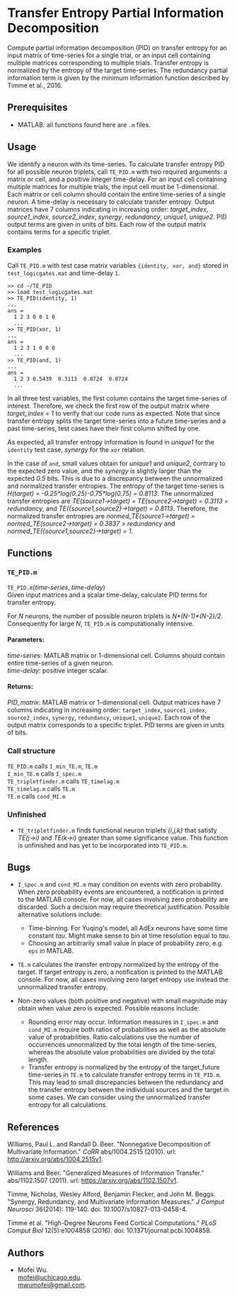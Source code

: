 # Transfer Entropy Partial Information Decomposition

Compute partial information decomposition (PID) on transfer entropy for an input matrix of time-series for a single trial, or an input cell containing multiple matrices corresponding to multiple trials. Transfer entropy is normalized by the entropy of the target time-series. The redundancy partial information term is given by the minimum information function described by Timme et al., 2016.

## Prerequisites

* MATLAB: all functions found here are `.m` files.

## Usage

We identify a neuron with its time-series. To calculate transfer entropy PID for all possible neuron triplets, call `TE_PID.m` with two required arguments: a matrix or cell, and a positive integer time-delay. For an input cell containing multiple matrices for multiple trials, the input cell must be 1-dimensional. Each matrix or cell column should contain the entire time-series of a single neuron. A time-delay is necessary to calculate transfer entropy. Output matrices have 7 columns indicating in increasing order: *target_index*, *source1_index*, *source2_index*, *synergy*, *redundancy*, *unique1*, *unique2*. PID output terms are given in units of bits. Each row of the output matrix contains terms for a specific triplet.

### Examples

Call `TE_PID.m` with test case matrix variables `{identity, xor, and}` stored in `test_logicgates.mat` and time-delay `1`.

```
>> cd ~/TE_PID  
>> load test_logicgates.mat  
>> TE_PID(identity, 1)  
...  
ans =  
  1 2 3 0 0 1 0  
  ...  
>> TE_PID(xor, 1)  
...  
ans =  
  1 2 3 1 0 0 0  
  ...  
>> TE_PID(and, 1)  
...  
ans =  
  1 2 3 0.5439  0.3113  0.0724  0.0724  
  ...
```

In all three test variables, the first column contains the target time-series of interest. Therefore, we check the first row of the output matrix where *target_index = 1* to verify that our code runs as expected. Note that since transfer entropy splits the target time-series into a future time-series and a past time-series, test cases have their first column shifted by one.

As expected, all transfer entropy information is found in *unique1* for the `identity` test case, *synergy* for the `xor` relation.

In the case of `and`, small values obtain for *unique1* and *unique2*, contrary to the expected zero value, and the *synergy* is slightly larger than the expected *0.5* bits. This is due to a discrepancy between the unnormalized and normalized transfer entropies. The entropy of the target time-series is *H(target) = -0.25\*log(0.25)-0.75\*log(0.75) = 0.8113*. The unnormalized transfer entropies are *TE(source1->target) = TE(source2->target) = 0.3113 = redundancy*, and *TE({source1,source2}->target) = 0.8113*. Therefore, the normalized transfer entropies are *normed_TE(source1->target) = normed_TE(source2->target) = 0.3837 > redundancy* and *normed_TE({source1,source2}->target) = 1*.

## Functions

### `TE_PID.m`

`TE_PID.m`(*time-series*, *time-delay*)  
Given input matrices and a scalar time-delay, calculate PID terms for transfer entropy.

For *N* neurons, the number of possible neuron triplets is *N\*(N-1)\*(N-2)/2*. Consequently for large *N*, `TE_PID.m` is computationally intensive.

#### Parameters:

*time-series*: MATLAB matrix or 1-dimensional cell. Columns should contain entire time-series of a given neuron.  
*time-delay*: positive integer scalar.

#### Returns:

*PID_matrix*: MATLAB matrix or 1-dimensional cell. Output matrices have 7 columns indicating in increasing order: `target_index`, `source1_index`, `source2_index`, `synergy`, `redundancy`, `unique1`, `unique2`. Each row of the output matrix corresponds to a specific triplet. PID terms are given in units of bits.

### Call structure

`TE_PID.m`            calls `I_min_TE.m`, `TE.m`  
`I_min_TE.m`          calls `I_spec.m`  
`TE_tripletfinder.m`  calls `TE_timelag.m`  
`TE_timelag.m`        calls `TE.m`  
`TE.m`                calls `cond_MI.m`  

### Unfinished

* `TE_tripletfinder.m` finds functional neuron triplets *{i,j,k}* that satisfy *TE(j->i)* and *TE(k->i)* greater than some significance value. This function is unfinished and has yet to be incorporated into `TE_PID.m`.

## Bugs

* `I_spec.m` and `cond_MI.m` may condition on events with zero probability. When zero probability events are encountered, a notification is printed to the MATLAB console. For now, all cases involving zero probability are discarded. Such a decision may require theoretical justification. Possible alternative solutions include:
  * Time-binning. For Yuqing's model, all AdEx neurons have some time constant *tau*. Might make sense to bin at time resolution equal to *tau*.
  * Choosing an arbitrarily small value in place of probability zero, e.g. `eps` in MATLAB.

* `TE.m` calculates the transfer entropy normalized by the entropy of the target. If target entropy is zero, a notification is printed to the MATLAB console. For now, all cases involving zero target entropy use instead the unnormalized transfer entropy.

* Non-zero values (both positive and negative) with small magnitude may obtain when value zero is expected. Possible reasons include:  
  * Rounding error may occur. Information measures in `I_spec.m` and `cond_MI.m` require both ratios of probabilities as well as the absolute value of probabilities. Ratio calculations use the number of occurrences unnormalized by the total length of the time-series, whereas the absolute value probabilities are divided by the total length.
  * Transfer entropy is normalized by the entropy of the target_future time-series in `TE.m` to calculate transfer entropy terms in `TE_PID.m`. This may lead to small discrepancies between the redundancy and the transfer entropy between the individual sources and the target in some cases. We can consider using the unnormalized transfer entropy for all calculations.

## References

Williams, Paul L. and Randall D. Beer. "Nonnegative Decomposition of Multivariate Information." *CoRR* abs/1004.2515 (2010). url: http://arxiv.org/abs/1004.2515v1.

Williams and Beer. "Generalized Measures of Information Transfer." abs/1102.1507 (2011). url: https://arxiv.org/abs/1102.1507v1.

Timme, Nicholas, Wesley Alford, Benjamin Flecker, and John M. Beggs. "Synergy, Redundancy, and Multivariate Information Measures." *J Comput Neurosci* 36(2014): 119-140. doi: 10.1007/s10827-013-0458-4.

Timme et al. "High-Degree Neurons Feed Cortical Computations." *PLoS Comput Biol* 12(5):e1004858 (2016). doi: 10.1371/journal.pcbi.1004858.

## Authors

* Mofei Wu.  
mofei@uchicago.edu.  
mwumofei@gmail.com.  
